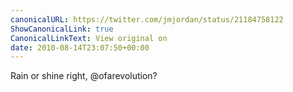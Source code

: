 ```yaml
---
canonicalURL: https://twitter.com/jmjordan/status/21184758122
ShowCanonicalLink: true
CanonicalLinkText: View original on
date: 2010-08-14T23:07:50+00:00
---
```

Rain or shine right, @ofarevolution?